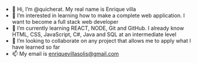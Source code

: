 - 👋 Hi, I’m @quicherat. My real name is Enrique villa
- 👀 I’m interested in learning how to make a complete web application. I want to become a full stack web developer
- 🌱 I’m currently learning REACT, NODE, Git and GitHub. I already know HTML, CSS, JavaScript, C#, Java and SQL at an intermediate level
- 💞️ I’m looking to collaborate on any project that allows me to apply what I have learned so far
- 📫 My email is enriquevillasolis@gmail.com


